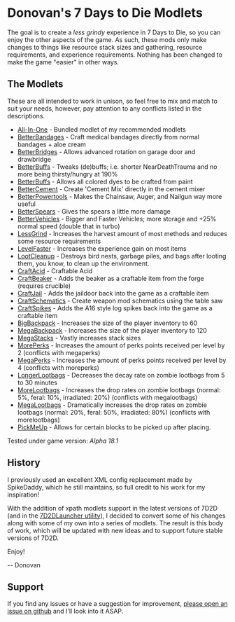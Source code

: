 # Donovan's 7 Days to Die Modlets

The goal is to create a _less grindy_ experience in 7 Days to Die, so you can enjoy the other aspects of the game. As such, these mods only make changes to things like resource stack sizes and gathering, resource requirements, and experience requirements. Nothing has been changed to make the game "easier" in other ways.

## The Modlets

These are all intended to work in unison, so feel free to mix and match to suit your needs, however, pay attention to any conflicts listed in the descriptions.

- [All-In-One](https://github.com/donovan522/donovan-7d2d-modlets/tree/stable/donovan-aio) - Bundled modlet of my recommended modlets
- [BetterBandages](https://github.com/donovan522/donovan-7d2d-modlets/tree/stable/donovan-betterbandages) - Craft medical bandages directly from normal bandages + aloe cream
- [BetterBridges](https://github.com/donovan522/donovan-7d2d-modlets/tree/stable/donovan-betterridges) - Allows advanced rotation on garage door and drawbridge
- [BetterBuffs](https://github.com/donovan522/donovan-7d2d-modlets/tree/stable/donovan-betterbuffs) - Tweaks (de)buffs; i.e. shorter NearDeathTrauma and no more being thirsty/hungry at 190%
- [BetterBuffs](https://github.com/donovan522/donovan-7d2d-modlets/tree/stable/donovan-betterdyes) - Allows all colored dyes to be crafted from paint
- [BetterCement](https://github.com/donovan522/donovan-7d2d-modlets/tree/stable/donovan-bettercement) - Create 'Cement Mix' directly in the cement mixer
- [BetterPowertools](https://github.com/donovan522/donovan-7d2d-modlets/tree/stable/donovan-betterpowertools) - Makes the Chainsaw, Auger, and Nailgun way more useful
- [BetterSpears](https://github.com/donovan522/donovan-7d2d-modlets/tree/stable/donovan-betterspears) - Gives the spears a little more damage
- [BetterVehicles](https://github.com/donovan522/donovan-7d2d-modlets/tree/stable/donovan-bettervehicles) - Bigger and Faster Vehicles; more storage and +25% normal speed (double that in turbo)
- [LessGrind](https://github.com/donovan522/donovan-7d2d-modlets/tree/stable/donovan-lessgrind) - Increases the harvest amount of most methods and reduces some resource requirements
- [LevelFaster](https://github.com/donovan522/donovan-7d2d-modlets/tree/stable/donovan-levelfaster) - Increases the experience gain on most items
- [LootCleanup](https://github.com/donovan522/donovan-7d2d-modlets/tree/stable/donovan-lootcleanup) - Destroys bird nests, garbage piles, and bags after looting them, you know, to clean up the environment.
- [CraftAcid](https://github.com/donovan522/donovan-7d2d-modlets/tree/stable/donovan-craftacid) - Craftable Acid
- [CraftBeaker](https://github.com/donovan522/donovan-7d2d-modlets/tree/stable/donovan-craftbeaker) - Adds the beaker as a craftable item from the forge (requires crucible)
- [CraftJail](https://github.com/donovan522/donovan-7d2d-modlets/tree/stable/donovan-craftjail) - Adds the jaildoor back into the game as a craftable item
- [CraftSchematics](https://github.com/donovan522/donovan-7d2d-modlets/tree/stable/donovan-craftschematics) - Create weapon mod schematics using the table saw
- [CraftSpikes](https://github.com/donovan522/donovan-7d2d-modlets/tree/stable/donovan-craftspikes) - Adds the A16 style log spikes back into the game as a craftable item
- [BigBackpack](https://github.com/donovan522/donovan-7d2d-modlets/tree/stable/donovan-megabackpack) - Increases the size of the player inventory to 60
- [MegaBackpack](https://github.com/donovan522/donovan-7d2d-modlets/tree/stable/donovan-megabackpack) - Increases the size of the player inventory to 120
- [MegaStacks](https://github.com/donovan522/donovan-7d2d-modlets/tree/stable/donovan-megastacks) - Vastly increases stack sizes
- [MorePerks](https://github.com/donovan522/donovan-7d2d-modlets/tree/stable/donovan-moreperks) - Increases the amount of perks points received per level by 2 (conflicts with megaperks)
- [MegaPerks](https://github.com/donovan522/donovan-7d2d-modlets/tree/stable/donovan-megaperks) - Increases the amount of perks points received per level by 4 (conflicts with moreperks)
- [LongerLootbags](https://github.com/donovan522/donovan-7d2d-modlets/tree/stable/donovan-longerlootbags) - Decreases the decay rate on zombie lootbags from 5 to 30 minutes
- [MoreLootbags](https://github.com/donovan522/donovan-7d2d-modlets/tree/stable/donovan-morelootbags) - Increases the drop rates on zombie lootbags (normal: 5%, feral: 10%, irradiated: 20%) (conflicts with megalootbags)
- [MegaLootbags](https://github.com/donovan522/donovan-7d2d-modlets/tree/stable/donovan-megalootbags) - Dramatically increases the drop rates on zombie lootbags (normal: 20%, feral: 50%, irradiated: 80%) (conflicts with morelootbags)
- [PickMeUp](https://github.com/donovan522/donovan-7d2d-modlets/tree/stable/donovan-pickmeup) - Allows for certain blocks to be picked up after placing.

Tested under game version: _Alpha 18.1_

## History

I previously used an excellent XML config replacement made by SpikeDaddy, which he still maintains, so full credit to his work for my inspiration!

With the addition of xpath modlets support in the latest versions of 7D2D (and in the [7D2DLauncher utility](http://7d2dmodlauncher.org/7D2DModLauncher.html)), I decided to convert some of his changes along with some of my own into a series of modlets. The result is this body of work, which will be updated with new ideas and to support future stable versions of 7D2D.

Enjoy!

-- Donovan

## Support

If you find any issues or have a suggestion for improvement, [please open an issue on github](https://github.com/donovan522/donovan-7d2d-modlets/issues) and I'll look into it ASAP.
